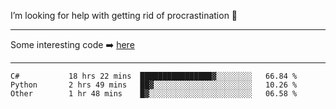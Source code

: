 I’m looking for help with getting rid of procrastination 🤔

-----

Some interesting code :arrow_right: [here](https://github.com/zhen8838/playground)

-----

<!--START_SECTION:waka-->

```text
C#           18 hrs 22 mins  ████████████████▓░░░░░░░░   66.84 %
Python       2 hrs 49 mins   ██▓░░░░░░░░░░░░░░░░░░░░░░   10.26 %
Other        1 hr 48 mins    █▓░░░░░░░░░░░░░░░░░░░░░░░   06.58 %
```

<!--END_SECTION:waka-->

<!--
**zhen8838/zhen8838** is a ✨ _special_ ✨ repository because its `README.md` (this file) appears on your GitHub profile.

Here are some ideas to get you started:

- 🔭 I’m currently working on ...
- 🌱 I’m currently learning ...
- 👯 I’m looking to collaborate on ...
 ...
- 💬 Ask me about ...
- 📫 How to reach me: ...
- 😄 Pronouns: ...
- ⚡ Fun fact: ...
-->
